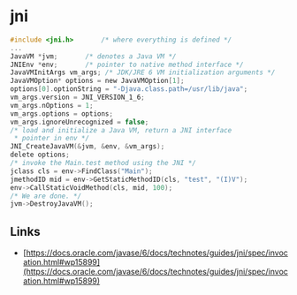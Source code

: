 # jni

```c
#include <jni.h>       /* where everything is defined */
...
JavaVM *jvm;       /* denotes a Java VM */
JNIEnv *env;       /* pointer to native method interface */
JavaVMInitArgs vm_args; /* JDK/JRE 6 VM initialization arguments */
JavaVMOption* options = new JavaVMOption[1];
options[0].optionString = "-Djava.class.path=/usr/lib/java";
vm_args.version = JNI_VERSION_1_6;
vm_args.nOptions = 1;
vm_args.options = options;
vm_args.ignoreUnrecognized = false;
/* load and initialize a Java VM, return a JNI interface
 * pointer in env */
JNI_CreateJavaVM(&jvm, &env, &vm_args);
delete options;
/* invoke the Main.test method using the JNI */
jclass cls = env->FindClass("Main");
jmethodID mid = env->GetStaticMethodID(cls, "test", "(I)V");
env->CallStaticVoidMethod(cls, mid, 100);
/* We are done. */
jvm->DestroyJavaVM();
```

## Links

- [https://docs.oracle.com/javase/6/docs/technotes/guides/jni/spec/invocation.html#wp15899](https://docs.oracle.com/javase/6/docs/technotes/guides/jni/spec/invocation.html#wp15899)
